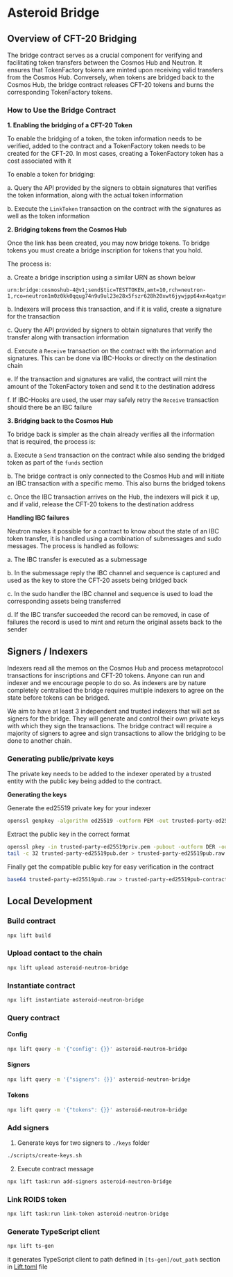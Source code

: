 # Asteroid Bridge

## Overview of CFT-20 Bridging

The bridge contract serves as a crucial component for verifying and facilitating token transfers between the Cosmos Hub and Neutron. It ensures that TokenFactory tokens are minted upon receiving valid transfers from the Cosmos Hub. Conversely, when tokens are bridged back to the Cosmos Hub, the bridge contract releases CFT-20 tokens and burns the corresponding TokenFactory tokens.

### How to Use the Bridge Contract

**1. Enabling the bridging of a CFT-20 Token**

To enable the bridging of a token, the token information needs to be verified, added to the contract and a TokenFactory token needs to be created for the CFT-20. In most cases, creating a TokenFactory token has a cost associated with it

To enable a token for bridging:

a. Query the API provided by the signers to obtain signatures that verifies the token information, along with the actual token information

b. Execute the `LinkToken` transaction on the contract with the signatures as well as the token information



**2. Bridging tokens from the Cosmos Hub**

Once the link has been created, you may now bridge tokens. To bridge tokens you must create a bridge inscription for tokens that you hold.

The process is:

a. Create a bridge inscription using a similar URN as shown below

```text
urn:bridge:cosmoshub-4@v1;send$tic=TESTTOKEN,amt=10,rch=neutron-1,rco=neutron1m0z0kk0qqug74n9u9ul23e28x5fszr628h20xwt6jywjpp64xn4qatgvm0,dst=neutron1vrmfyhxjlpg32e68f5tg7qn9uftyn68u70trzs
```

b. Indexers will process this transaction, and if it is valid, create a signature for the transaction

c. Query the API provided by signers to obtain signatures that verify the transfer along with transaction information

d. Execute a `Receive` transaction on the contract with the information and signatures. This can be done via IBC-Hooks or directly on the destination chain

e. If the transaction and signatures are valid, the contract will mint the amount of the TokenFactory token and send it to the destination address

f. If IBC-Hooks are used, the user may safely retry the `Receive` transaction should there be an IBC failure



**3. Bridging back to the Cosmos Hub**

To bridge back is simpler as the chain already verifies all the information that is required, the process is:

a. Execute a `Send` transaction on the contract while also sending the bridged token as part of the `funds` section

b. The bridge contract is only connected to the Cosmos Hub and will initiate an IBC transaction with a specific memo. This also burns the bridged tokens

c. Once the IBC transaction arrives on the Hub, the indexers will pick it up, and if valid, release the CFT-20 tokens to the destination address

**Handling IBC failures**

Neutron makes it possible for a contract to know about the state of an IBC token transfer, it is handled using a combination of submessages and sudo messages. The process is handled as follows:

a. The IBC transfer is executed as a submessage

b. In the submessage reply the IBC channel and sequence is captured and used as the key to store the CFT-20 assets being bridged back

c. In the sudo handler the IBC channel and sequence is used to load the corresponding assets being transferred

d. If the IBC transfer succeeded the record can be removed, in case of failures the record is used to mint and return the original assets back to the sender

## Signers / Indexers

Indexers read all the memos on the Cosmos Hub and process metaprotocol transactions for inscriptions and CFT-20 tokens. Anyone can run and indexer and we encourage people to do so. As indexers are by nature completely centralised the bridge requires multiple indexers to agree on the state before tokens can be bridged.

We aim to have at least 3 independent and trusted indexers that will act as signers for the bridge. They will generate and control their own private keys with which they sign the transactions. The bridge contract will require a majority of signers to agree and sign transactions to allow the bridging to be done to another chain.


### Generating public/private keys

The private key needs to be added to the indexer operated by a trusted entity with the public key being added to the contract.

**Generating the keys**

Generate the ed25519 private key for your indexer

```bash
openssl genpkey -algorithm ed25519 -outform PEM -out trusted-party-ed25519priv.pem
```

Extract the public key in the correct format

```bash
openssl pkey -in trusted-party-ed25519priv.pem -pubout -outform DER -out trusted-party-ed25519pub.der
tail -c 32 trusted-party-ed25519pub.der > trusted-party-ed25519pub.raw
```

Finally get the compatible public key for easy verification in the contract

```bash
base64 trusted-party-ed25519pub.raw > trusted-party-ed25519pub-contract.txt
```

## Local Development

### Build contract

```bash
npx lift build
```

### Upload contact to the chain

```bash
npx lift upload asteroid-neutron-bridge
```

### Instantiate contract

```bash
npx lift instantiate asteroid-neutron-bridge
```

### Query contract

#### Config
```bash
npx lift query -m '{"config": {}}' asteroid-neutron-bridge
```

#### Signers
```bash
npx lift query -m '{"signers": {}}' asteroid-neutron-bridge
```

#### Tokens
```bash
npx lift query -m '{"tokens": {}}' asteroid-neutron-bridge
```

### Add signers

1. Generate keys for two signers to `./keys` folder

```bash
./scripts/create-keys.sh
```

2. Execute contract message

```bash
npx lift task:run add-signers asteroid-neutron-bridge
```

### Link ROIDS token

```bash
npx lift task:run link-token asteroid-neutron-bridge
```

### Generate TypeScript client

```bash
npx lift ts-gen
```

it generates TypeScript client to path defined in `[ts-gen]/out_path` section in [Lift.toml](./Lift.toml) file
